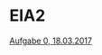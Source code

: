 # EIA2

<a href="https://jacquelinewagner.github.io/EIA2/aufgabe0/aufgabe0.htm" target="blank">Aufgabe 0, 18.03.2017</a><br>